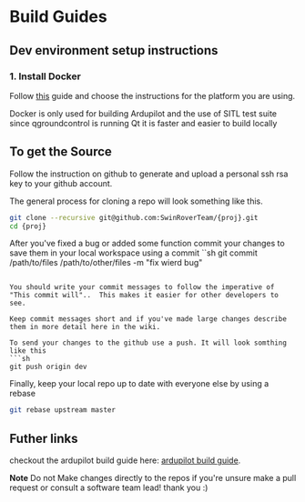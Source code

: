 # Build Guides

## Dev environment setup instructions

### 1. Install Docker
Follow [this](https://docs.docker.com/engine/install/) guide and choose the instructions for the platform you are using.

Docker is only used for building Ardupilot and the use of SITL test suite since qgroundcontrol is running Qt it is faster and easier to build locally

## To get the Source
Follow the instruction on github to generate and upload a personal ssh rsa key to your github account.

The general process for cloning a repo will look something like this.
```sh
git clone --recursive git@github.com:SwinRoverTeam/{proj}.git
cd {proj}
```

After you've fixed a bug or added some function commit your changes to save them in your local workspace using a commit
``sh
git commit /path/to/files /path/to/other/files -m "fix wierd bug"
```

You should write your commit messages to follow the imperative of "This commit will"..  This makes it easier for other developers to see.

Keep commit messages short and if you've made large changes describe them in more detail here in the wiki.

To send your changes to the github use a push. It will look somthing like this
```sh
git push origin dev
```

Finally, keep your local repo up to date with everyone else by using a rebase
```sh
git rebase upstream master
```

## Futher links
checkout the ardupilot build guide here:
[ardupilot build guide](ardupilot.md).

**Note**
Do not Make changes directly to the repos if you're unsure make a pull request or consult a software team lead! thank you :)
